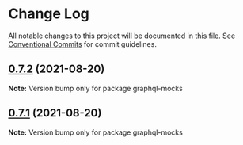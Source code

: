 # Change Log

All notable changes to this project will be documented in this file.
See [Conventional Commits](https://conventionalcommits.org) for commit guidelines.

## [0.7.2](https://github.com/graphql-mocks/graphql-mocks/compare/graphql-mocks@0.6.0...graphql-mocks@0.7.2) (2021-08-20)

**Note:** Version bump only for package graphql-mocks





## [0.7.1](https://github.com/graphql-mocks/graphql-mocks/compare/graphql-mocks@0.6.0...graphql-mocks@0.7.1) (2021-08-20)

**Note:** Version bump only for package graphql-mocks
